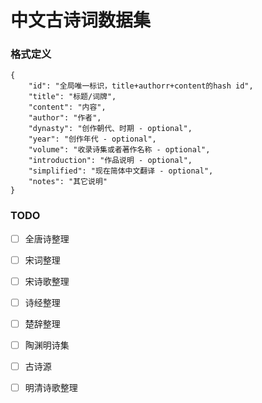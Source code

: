 # 中文古诗词数据集

### 格式定义

``` 
{
    "id": "全局唯一标识，title+authorr+content的hash id",
    "title": "标题/词牌",
    "content": "内容",
    "author": "作者",
    "dynasty": "创作朝代、时期 - optional",
    "year": "创作年代 - optional",
    "volume": "收录诗集或者著作名称 - optional",
    "introduction": "作品说明 - optional",
    "simplified": "现在简体中文翻译 - optional",
    "notes": "其它说明"
}
```

### TODO
- [ ] 全唐诗整理
- [ ] 宋词整理
- [ ] 宋诗歌整理
- [ ] 诗经整理
- [ ] 楚辞整理
- [ ] 陶渊明诗集
- [ ] 古诗源
- [ ] 明清诗歌整理

